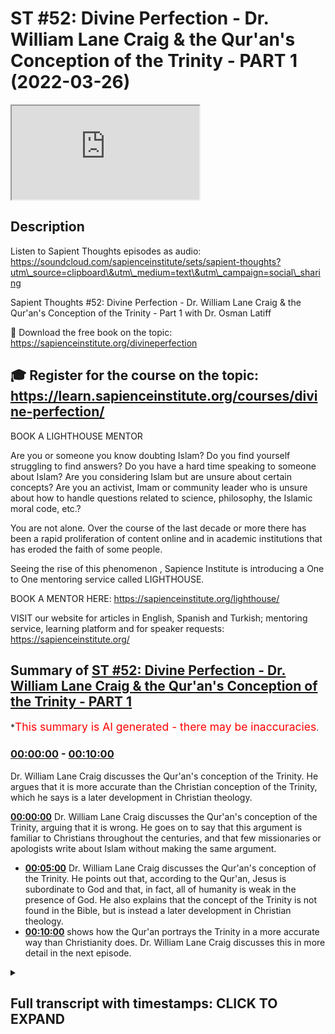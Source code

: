 # ST #52: Divine Perfection - Dr. William Lane Craig & the Qur'an's Conception of the Trinity - PART 1 (2022-03-26)

<iframe loading='lazy' src='https://www.youtube.com/embed/2a3SWU35qxo'></iframe>

## Description

Listen to Sapient Thoughts episodes as audio: https://soundcloud.com/sapienceinstitute/sets/sapient-thoughts?utm\_source=clipboard\&utm\_medium=text\&utm\_campaign=social\_sharing

Sapient Thoughts #52: Divine Perfection - Dr. William Lane Craig & the Qur'an's Conception of the Trinity - Part 1 with Dr. Osman Latiff

📖 Download the free book on the topic: https://sapienceinstitute.org/divineperfection

## 🎓 Register for the course on the topic: https://learn.sapienceinstitute.org/courses/divine-perfection/

BOOK A LIGHTHOUSE MENTOR

Are you or someone you know doubting Islam? Do you find yourself struggling to find answers?  Do you have a hard time speaking to someone about Islam?  Are you considering Islam but are unsure about certain concepts?  Are you an activist, Imam or community leader who is unsure about how to handle questions related to science, philosophy, the Islamic moral code, etc.?

You are not alone.  Over the course of the last decade or more there has been a rapid proliferation of content online and in academic institutions that has eroded the faith of some people.

Seeing the rise of  this phenomenon , Sapience Institute is introducing a One to One mentoring service called LIGHTHOUSE.

BOOK A MENTOR HERE: https://sapienceinstitute.org/lighthouse/

VISIT our website for articles in English, Spanish and Turkish; mentoring service, learning platform and for speaker requests: https://sapienceinstitute.org/

## Summary of [ST #52: Divine Perfection - Dr. William Lane Craig & the Qur'an's Conception of the Trinity - PART 1](https://www.youtube.com/watch?v=2a3SWU35qxo)

\*<span style="color:red; font-size:125%">This summary is AI generated - there may be inaccuracies</span>.

### [00:00:00](https://www.youtube.com/watch?v=2a3SWU35qxo\&t=0) - [00:10:00](https://www.youtube.com/watch?v=2a3SWU35qxo\&t=600)

Dr. William Lane Craig discusses the Qur'an's conception of the Trinity. He argues that it is more accurate than the Christian conception of the Trinity, which he says is a later development in Christian theology.

**[00:00:00](https://www.youtube.com/watch?v=2a3SWU35qxo\&t=0)**  Dr. William Lane Craig discusses the Qur'an's conception of the Trinity, arguing that it is wrong. He goes on to say that this argument is familiar to Christians throughout the centuries, and that few missionaries or apologists write about Islam without making the same argument.

*   **[00:05:00](https://www.youtube.com/watch?v=2a3SWU35qxo\&t=300)**  Dr. William Lane Craig discusses the Qur'an's conception of the Trinity. He points out that, according to the Qur'an, Jesus is subordinate to God and that, in fact, all of humanity is weak in the presence of God. He also explains that the concept of the Trinity is not found in the Bible, but is instead a later development in Christian theology.
*   **[00:10:00](https://www.youtube.com/watch?v=2a3SWU35qxo\&t=600)**  shows how the Qur'an portrays the Trinity in a more accurate way than Christianity does. Dr. William Lane Craig discusses this in more detail in the next episode.

<details><summary><h2>Full transcript with timestamps: CLICK TO EXPAND</h2></summary>

[0:00:11](https://youtu.be/2a3SWU35qxo?t=11) now of course we're going through my\
[0:00:13](https://youtu.be/2a3SWU35qxo?t=13) book\
[0:00:14](https://youtu.be/2a3SWU35qxo?t=14) divine perfection christianity and islam\
[0:00:16](https://youtu.be/2a3SWU35qxo?t=16) on sin and salvation published this year\
[0:00:18](https://youtu.be/2a3SWU35qxo?t=18) by sapience institute the book as we\
[0:00:20](https://youtu.be/2a3SWU35qxo?t=20) said before is a response primarily to\
[0:00:24](https://youtu.be/2a3SWU35qxo?t=24) dr william craig in his arguments\
[0:00:26](https://youtu.be/2a3SWU35qxo?t=26) against islamic theism but also it\
[0:00:28](https://youtu.be/2a3SWU35qxo?t=28) covers the writings and the works and\
[0:00:31](https://youtu.be/2a3SWU35qxo?t=31) the arguments made by other christian\
[0:00:34](https://youtu.be/2a3SWU35qxo?t=34) apologists and missionaries and\
[0:00:36](https://youtu.be/2a3SWU35qxo?t=36) evangelists as well including people\
[0:00:38](https://youtu.be/2a3SWU35qxo?t=38) like samuel zwiemer people going all the\
[0:00:40](https://youtu.be/2a3SWU35qxo?t=40) way back to john of damascus thomas\
[0:00:42](https://youtu.be/2a3SWU35qxo?t=42) aquinas billy siekhon and so many others\
[0:00:45](https://youtu.be/2a3SWU35qxo?t=45) as well james langford and so many\
[0:00:47](https://youtu.be/2a3SWU35qxo?t=47) others as well\
[0:00:49](https://youtu.be/2a3SWU35qxo?t=49) we spoke last time about the basic\
[0:00:50](https://youtu.be/2a3SWU35qxo?t=50) introduction behind the book what does\
[0:00:52](https://youtu.be/2a3SWU35qxo?t=52) the book in fact cover why why the book\
[0:00:54](https://youtu.be/2a3SWU35qxo?t=54) in the first place the book is an\
[0:00:56](https://youtu.be/2a3SWU35qxo?t=56) islamic response to clarify the the\
[0:00:59](https://youtu.be/2a3SWU35qxo?t=59) misguiding uh\
[0:01:01](https://youtu.be/2a3SWU35qxo?t=61) accusations about islam made by dr\
[0:01:04](https://youtu.be/2a3SWU35qxo?t=64) william lane craig and others and\
[0:01:06](https://youtu.be/2a3SWU35qxo?t=66) setting the record straight really what\
[0:01:08](https://youtu.be/2a3SWU35qxo?t=68) does the quran really say about these\
[0:01:09](https://youtu.be/2a3SWU35qxo?t=69) things that they claim that it says\
[0:01:12](https://youtu.be/2a3SWU35qxo?t=72) now the first the first argument i'm\
[0:01:14](https://youtu.be/2a3SWU35qxo?t=74) going to make in fact as a response to\
[0:01:16](https://youtu.be/2a3SWU35qxo?t=76) craig is is the first argument that he\
[0:01:18](https://youtu.be/2a3SWU35qxo?t=78) makes himself on his article about the\
[0:01:21](https://youtu.be/2a3SWU35qxo?t=81) concept of god in islam and another one\
[0:01:24](https://youtu.be/2a3SWU35qxo?t=84) called do muslims christians worship the\
[0:01:25](https://youtu.be/2a3SWU35qxo?t=85) same god in his website from his website\
[0:01:27](https://youtu.be/2a3SWU35qxo?t=87) called a reasonable faith and that is\
[0:01:29](https://youtu.be/2a3SWU35qxo?t=89) about the omniscience of of god the\
[0:01:32](https://youtu.be/2a3SWU35qxo?t=92) all-knowing nature of god\
[0:01:34](https://youtu.be/2a3SWU35qxo?t=94) christians have for centuries this\
[0:01:37](https://youtu.be/2a3SWU35qxo?t=97) argument is really important for all of\
[0:01:39](https://youtu.be/2a3SWU35qxo?t=99) us to understand\
[0:01:40](https://youtu.be/2a3SWU35qxo?t=100) christians for for centuries have made\
[0:01:42](https://youtu.be/2a3SWU35qxo?t=102) this argument that the quranic\
[0:01:44](https://youtu.be/2a3SWU35qxo?t=104) conception of the trinity is wrong\
[0:01:48](https://youtu.be/2a3SWU35qxo?t=108) who makes this john of damascus from the\
[0:01:51](https://youtu.be/2a3SWU35qxo?t=111) from early islam this is going back\
[0:01:53](https://youtu.be/2a3SWU35qxo?t=113) almost two thousand years makes this\
[0:01:55](https://youtu.be/2a3SWU35qxo?t=115) argument is far predating william lane\
[0:01:58](https://youtu.be/2a3SWU35qxo?t=118) craig and throughout the centuries they\
[0:02:00](https://youtu.be/2a3SWU35qxo?t=120) built upon that same argument the\
[0:02:02](https://youtu.be/2a3SWU35qxo?t=122) quranic outline of the trinity is wrong\
[0:02:05](https://youtu.be/2a3SWU35qxo?t=125) in fact it's hard pressed to find a\
[0:02:07](https://youtu.be/2a3SWU35qxo?t=127) missionary who doesn't in fact say that\
[0:02:09](https://youtu.be/2a3SWU35qxo?t=129) it's hard for a press to find a\
[0:02:11](https://youtu.be/2a3SWU35qxo?t=131) missionary or an evangelist or a\
[0:02:14](https://youtu.be/2a3SWU35qxo?t=134) christian you know\
[0:02:16](https://youtu.be/2a3SWU35qxo?t=136) apolog apologist who's writing on islam\
[0:02:18](https://youtu.be/2a3SWU35qxo?t=138) in the quran who doesn't make that\
[0:02:20](https://youtu.be/2a3SWU35qxo?t=140) argument so it's more more necessary for\
[0:02:22](https://youtu.be/2a3SWU35qxo?t=142) us therefore to clarify the truth about\
[0:02:24](https://youtu.be/2a3SWU35qxo?t=144) this matter to know of it to be sure of\
[0:02:26](https://youtu.be/2a3SWU35qxo?t=146) it and to see where the christians make\
[0:02:28](https://youtu.be/2a3SWU35qxo?t=148) their mistake and let's start therefore\
[0:02:31](https://youtu.be/2a3SWU35qxo?t=151) in the name of allah the most merciful\
[0:02:33](https://youtu.be/2a3SWU35qxo?t=153) the most compassionate now this is the\
[0:02:35](https://youtu.be/2a3SWU35qxo?t=155) argument william lane craig quotes from\
[0:02:38](https://youtu.be/2a3SWU35qxo?t=158) the quran from chapter 5 verse 1 1 6.\
[0:02:42](https://youtu.be/2a3SWU35qxo?t=162) there is a dialogue between jesus\
[0:02:43](https://youtu.be/2a3SWU35qxo?t=163) between isa al-islam isabel maryam the\
[0:02:46](https://youtu.be/2a3SWU35qxo?t=166) son of mary and god himself allah this\
[0:02:49](https://youtu.be/2a3SWU35qxo?t=169) happens of course in the next life and\
[0:02:51](https://youtu.be/2a3SWU35qxo?t=171) in this verse it begins by saying\
[0:02:56](https://youtu.be/2a3SWU35qxo?t=176) when allah says to jesus\
[0:02:59](https://youtu.be/2a3SWU35qxo?t=179) oh jesus the son of mary\
[0:03:02](https://youtu.be/2a3SWU35qxo?t=182) enter\
[0:03:05](https://youtu.be/2a3SWU35qxo?t=185) did you tell people to take you and your\
[0:03:08](https://youtu.be/2a3SWU35qxo?t=188) mother as two deities besides allah now\
[0:03:12](https://youtu.be/2a3SWU35qxo?t=192) notice something\
[0:03:13](https://youtu.be/2a3SWU35qxo?t=193) these verses if you check them yourself\
[0:03:15](https://youtu.be/2a3SWU35qxo?t=195) they go from 116 to 117 118 chapter 5.\
[0:03:20](https://youtu.be/2a3SWU35qxo?t=200) so my book kind of goes through the\
[0:03:23](https://youtu.be/2a3SWU35qxo?t=203) christian literature and i and i try and\
[0:03:25](https://youtu.be/2a3SWU35qxo?t=205) see how are the christians using these\
[0:03:27](https://youtu.be/2a3SWU35qxo?t=207) verses\
[0:03:28](https://youtu.be/2a3SWU35qxo?t=208) and it's very rare almost never\
[0:03:32](https://youtu.be/2a3SWU35qxo?t=212) do christians bother to mention the\
[0:03:34](https://youtu.be/2a3SWU35qxo?t=214) entire dialogue between allah and jesus\
[0:03:37](https://youtu.be/2a3SWU35qxo?t=217) in in this verses in these verses but in\
[0:03:40](https://youtu.be/2a3SWU35qxo?t=220) fact they part quote\
[0:03:43](https://youtu.be/2a3SWU35qxo?t=223) one half of the first verse and he does\
[0:03:46](https://youtu.be/2a3SWU35qxo?t=226) the same thing william lane does the\
[0:03:48](https://youtu.be/2a3SWU35qxo?t=228) same thing uh\
[0:03:50](https://youtu.be/2a3SWU35qxo?t=230) others after him and before him do the\
[0:03:52](https://youtu.be/2a3SWU35qxo?t=232) same thing\
[0:03:53](https://youtu.be/2a3SWU35qxo?t=233) the the part quote that one part of that\
[0:03:55](https://youtu.be/2a3SWU35qxo?t=235) first verse what i've just quoted for\
[0:03:58](https://youtu.be/2a3SWU35qxo?t=238) you for example this part and they say\
[0:04:00](https://youtu.be/2a3SWU35qxo?t=240) based upon this which is a straw man\
[0:04:02](https://youtu.be/2a3SWU35qxo?t=242) argument they say based upon this uh it\
[0:04:04](https://youtu.be/2a3SWU35qxo?t=244) shows that the quran has a conception of\
[0:04:07](https://youtu.be/2a3SWU35qxo?t=247) the trinity whether it's god himself or\
[0:04:09](https://youtu.be/2a3SWU35qxo?t=249) they might identify as the father and\
[0:04:11](https://youtu.be/2a3SWU35qxo?t=251) jesus who they see as a son and mary\
[0:04:14](https://youtu.be/2a3SWU35qxo?t=254) mary is involved here because there's\
[0:04:16](https://youtu.be/2a3SWU35qxo?t=256) two deities besides allah and it seems\
[0:04:18](https://youtu.be/2a3SWU35qxo?t=258) well there's three deities therefore\
[0:04:20](https://youtu.be/2a3SWU35qxo?t=260) maybe it's kind of a three-ness doctrine\
[0:04:23](https://youtu.be/2a3SWU35qxo?t=263) or a trinity doctrine that the quran is\
[0:04:25](https://youtu.be/2a3SWU35qxo?t=265) is shedding light on but i want us to\
[0:04:27](https://youtu.be/2a3SWU35qxo?t=267) look at this very very carefully with a\
[0:04:29](https://youtu.be/2a3SWU35qxo?t=269) lot of new ones with a lot of\
[0:04:30](https://youtu.be/2a3SWU35qxo?t=270) understanding the verse therefore again\
[0:04:32](https://youtu.be/2a3SWU35qxo?t=272) says\
[0:04:33](https://youtu.be/2a3SWU35qxo?t=273) allah says to jesus\
[0:04:38](https://youtu.be/2a3SWU35qxo?t=278) did you tell people to take you and your\
[0:04:41](https://youtu.be/2a3SWU35qxo?t=281) mother as to these cities besides allah\
[0:04:43](https://youtu.be/2a3SWU35qxo?t=283) that's where they stop well we're going\
[0:04:44](https://youtu.be/2a3SWU35qxo?t=284) to carry on going and see what else does\
[0:04:46](https://youtu.be/2a3SWU35qxo?t=286) it say in these verses\
[0:04:48](https://youtu.be/2a3SWU35qxo?t=288) so jesus now responds to god and says to\
[0:04:51](https://youtu.be/2a3SWU35qxo?t=291) god subhana qaali subhanak now subhanak\
[0:04:54](https://youtu.be/2a3SWU35qxo?t=294) is a beautiful reference because subhan\
[0:04:58](https://youtu.be/2a3SWU35qxo?t=298) means that free of all imperfections are\
[0:05:02](https://youtu.be/2a3SWU35qxo?t=302) you and only you o allah\
[0:05:04](https://youtu.be/2a3SWU35qxo?t=304) subhanak\
[0:05:05](https://youtu.be/2a3SWU35qxo?t=305) free of all imperfections are you and\
[0:05:08](https://youtu.be/2a3SWU35qxo?t=308) only you o allah subhanak mayakun ali\
[0:05:11](https://youtu.be/2a3SWU35qxo?t=311) and akul\
[0:05:13](https://youtu.be/2a3SWU35qxo?t=313) i had no right to say what i had no\
[0:05:15](https://youtu.be/2a3SWU35qxo?t=315) right to say\
[0:05:17](https://youtu.be/2a3SWU35qxo?t=317) i had no right to say what had no right\
[0:05:19](https://youtu.be/2a3SWU35qxo?t=319) to i couldn't say what i had no right to\
[0:05:20](https://youtu.be/2a3SWU35qxo?t=320) say he says to allah meaning issa jesus\
[0:05:22](https://youtu.be/2a3SWU35qxo?t=322) is subordinated everybody is subordinate\
[0:05:26](https://youtu.be/2a3SWU35qxo?t=326) everyone is weak in the presence of god\
[0:05:29](https://youtu.be/2a3SWU35qxo?t=329) almighty allah tells us\
[0:05:31](https://youtu.be/2a3SWU35qxo?t=331) or people of civilization or humanity\
[0:05:36](https://youtu.be/2a3SWU35qxo?t=336) all of you are poor\
[0:05:38](https://youtu.be/2a3SWU35qxo?t=338) impoverished weak dependent before allah\
[0:05:41](https://youtu.be/2a3SWU35qxo?t=341) and allah is\
[0:05:42](https://youtu.be/2a3SWU35qxo?t=342) and allah is hamid and allah is rich and\
[0:05:44](https://youtu.be/2a3SWU35qxo?t=344) free of all need and so this jesus\
[0:05:47](https://youtu.be/2a3SWU35qxo?t=347) is the seventh of allah saying to allah\
[0:05:49](https://youtu.be/2a3SWU35qxo?t=349) saying to god glory be to you free of\
[0:05:52](https://youtu.be/2a3SWU35qxo?t=352) all imperfections are you and on you oh\
[0:05:53](https://youtu.be/2a3SWU35qxo?t=353) allah i had no right to say what i had\
[0:05:56](https://youtu.be/2a3SWU35qxo?t=356) no right to say and then he says to\
[0:05:58](https://youtu.be/2a3SWU35qxo?t=358) allah they never quote this by the way\
[0:06:00](https://youtu.be/2a3SWU35qxo?t=360) in kuntu kul tuho\
[0:06:01](https://youtu.be/2a3SWU35qxo?t=361) tahu if i had said it then you would\
[0:06:04](https://youtu.be/2a3SWU35qxo?t=364) have known that i said it if i said it\
[0:06:06](https://youtu.be/2a3SWU35qxo?t=366) then you would have known that i said it\
[0:06:08](https://youtu.be/2a3SWU35qxo?t=368) and they never get this far quoting\
[0:06:10](https://youtu.be/2a3SWU35qxo?t=370) either not william named craig not the\
[0:06:11](https://youtu.be/2a3SWU35qxo?t=371) others either\
[0:06:12](https://youtu.be/2a3SWU35qxo?t=372) if i said it then you would have known\
[0:06:14](https://youtu.be/2a3SWU35qxo?t=374) that i said it\
[0:06:15](https://youtu.be/2a3SWU35qxo?t=375) right\
[0:06:16](https://youtu.be/2a3SWU35qxo?t=376) he says to allah\
[0:06:18](https://youtu.be/2a3SWU35qxo?t=378) ta'ala mafia nfc you know what is within\
[0:06:21](https://youtu.be/2a3SWU35qxo?t=381) me and i don't know what is within you\
[0:06:23](https://youtu.be/2a3SWU35qxo?t=383) and you are\
[0:06:24](https://youtu.be/2a3SWU35qxo?t=384) you are the knower of the unseen allah\
[0:06:26](https://youtu.be/2a3SWU35qxo?t=386) knows all things our epistemic we have\
[0:06:29](https://youtu.be/2a3SWU35qxo?t=389) limitations in understanding anything\
[0:06:32](https://youtu.be/2a3SWU35qxo?t=392) and he says to allah\
[0:06:33](https://youtu.be/2a3SWU35qxo?t=393) if i said it you would have known it\
[0:06:35](https://youtu.be/2a3SWU35qxo?t=395) that i said it and you know all things\
[0:06:37](https://youtu.be/2a3SWU35qxo?t=397) you know what's within me i don't know\
[0:06:38](https://youtu.be/2a3SWU35qxo?t=398) anything about you oh allah and what's\
[0:06:39](https://youtu.be/2a3SWU35qxo?t=399) within you oh allah\
[0:06:41](https://youtu.be/2a3SWU35qxo?t=401) then he says to allah beautifully they\
[0:06:42](https://youtu.be/2a3SWU35qxo?t=402) never get this far by the way either and\
[0:06:43](https://youtu.be/2a3SWU35qxo?t=403) they're quoting and i quote them to show\
[0:06:45](https://youtu.be/2a3SWU35qxo?t=405) you in the book they never get this far\
[0:06:48](https://youtu.be/2a3SWU35qxo?t=408) in quoting right then he says to allah\
[0:06:51](https://youtu.be/2a3SWU35qxo?t=411) he says\
[0:06:54](https://youtu.be/2a3SWU35qxo?t=414) i never said anything to them except\
[0:06:56](https://youtu.be/2a3SWU35qxo?t=416) what you commanded me to tell them how\
[0:06:58](https://youtu.be/2a3SWU35qxo?t=418) powerful is that\
[0:07:00](https://youtu.be/2a3SWU35qxo?t=420) right how powerful is that i never said\
[0:07:01](https://youtu.be/2a3SWU35qxo?t=421) anything except what he commanded me to\
[0:07:02](https://youtu.be/2a3SWU35qxo?t=422) tell them\
[0:07:03](https://youtu.be/2a3SWU35qxo?t=423) he says and when i uh which was what an\
[0:07:06](https://youtu.be/2a3SWU35qxo?t=426) allah arab\
[0:07:07](https://youtu.be/2a3SWU35qxo?t=427) to worship allah my lord and your lord\
[0:07:09](https://youtu.be/2a3SWU35qxo?t=429) that is the that is the quranic message\
[0:07:12](https://youtu.be/2a3SWU35qxo?t=432) of all the prophets of allah including\
[0:07:15](https://youtu.be/2a3SWU35qxo?t=435) jesus the son of mary worship god my\
[0:07:18](https://youtu.be/2a3SWU35qxo?t=438) lord and your lord that is the most\
[0:07:20](https://youtu.be/2a3SWU35qxo?t=440) plain truth of even\
[0:07:22](https://youtu.be/2a3SWU35qxo?t=442) even those words you might look at as\
[0:07:24](https://youtu.be/2a3SWU35qxo?t=444) being clear decisive unambiguous\
[0:07:26](https://youtu.be/2a3SWU35qxo?t=446) unequivocal words from the bible are\
[0:07:28](https://youtu.be/2a3SWU35qxo?t=448) saying that from the words of jesus that\
[0:07:30](https://youtu.be/2a3SWU35qxo?t=450) jesus says you know is my lord and jesus\
[0:07:33](https://youtu.be/2a3SWU35qxo?t=453) god is my lord and your lord and that's\
[0:07:35](https://youtu.be/2a3SWU35qxo?t=455) allah is saying that in the quran that's\
[0:07:36](https://youtu.be/2a3SWU35qxo?t=456) what jesus told his people worship allah\
[0:07:39](https://youtu.be/2a3SWU35qxo?t=459) my lord and your lord and then he says\
[0:07:41](https://youtu.be/2a3SWU35qxo?t=461) to them then he says to allah welcome to\
[0:07:44](https://youtu.be/2a3SWU35qxo?t=464) alaihim shahidah madhum tufihim and when\
[0:07:47](https://youtu.be/2a3SWU35qxo?t=467) i was with them i was a watcher over\
[0:07:49](https://youtu.be/2a3SWU35qxo?t=469) them a witness over them\
[0:07:51](https://youtu.be/2a3SWU35qxo?t=471) to a faith in me but when you raised me\
[0:07:53](https://youtu.be/2a3SWU35qxo?t=473) and took me\
[0:07:54](https://youtu.be/2a3SWU35qxo?t=474) you were the watcher and the witness\
[0:07:56](https://youtu.be/2a3SWU35qxo?t=476) over them which means something really\
[0:07:59](https://youtu.be/2a3SWU35qxo?t=479) beautifully profound here\
[0:08:01](https://youtu.be/2a3SWU35qxo?t=481) that islam is saying therefore that when\
[0:08:02](https://youtu.be/2a3SWU35qxo?t=482) i was with my people everything was fine\
[0:08:05](https://youtu.be/2a3SWU35qxo?t=485) everyone believed in things that were\
[0:08:07](https://youtu.be/2a3SWU35qxo?t=487) fine because i was a watcher over them\
[0:08:09](https://youtu.be/2a3SWU35qxo?t=489) but when i went\
[0:08:11](https://youtu.be/2a3SWU35qxo?t=491) then i can't be held accountable for\
[0:08:13](https://youtu.be/2a3SWU35qxo?t=493) what they did after me even doing things\
[0:08:16](https://youtu.be/2a3SWU35qxo?t=496) in my name that i can't be held\
[0:08:18](https://youtu.be/2a3SWU35qxo?t=498) responsible for that because that\
[0:08:19](https://youtu.be/2a3SWU35qxo?t=499) happened after me and you're going to\
[0:08:21](https://youtu.be/2a3SWU35qxo?t=501) see in shoreline in a moment as we go\
[0:08:23](https://youtu.be/2a3SWU35qxo?t=503) through this very closely how they\
[0:08:26](https://youtu.be/2a3SWU35qxo?t=506) constructed things after him that was\
[0:08:28](https://youtu.be/2a3SWU35qxo?t=508) not represented by him in his own time\
[0:08:31](https://youtu.be/2a3SWU35qxo?t=511) so he says to allah you were the watcher\
[0:08:33](https://youtu.be/2a3SWU35qxo?t=513) over them and he said then he says to\
[0:08:35](https://youtu.be/2a3SWU35qxo?t=515) allah and they never quote this forever\
[0:08:37](https://youtu.be/2a3SWU35qxo?t=517) by the way ever almost hardly ever\
[0:08:39](https://youtu.be/2a3SWU35qxo?t=519) you're gonna find a christian missionary\
[0:08:41](https://youtu.be/2a3SWU35qxo?t=521) quoting this much of the dialogue\
[0:08:42](https://youtu.be/2a3SWU35qxo?t=522) between jesus and and god in these\
[0:08:44](https://youtu.be/2a3SWU35qxo?t=524) verses they'll stop at the first half of\
[0:08:46](https://youtu.be/2a3SWU35qxo?t=526) that first verse and they'll keep\
[0:08:48](https://youtu.be/2a3SWU35qxo?t=528) copying and pasting their their their\
[0:08:50](https://youtu.be/2a3SWU35qxo?t=530) others who do the same thing and\
[0:08:52](https://youtu.be/2a3SWU35qxo?t=532) therefore they're left with this false\
[0:08:54](https://youtu.be/2a3SWU35qxo?t=534) impression of what the quran truly is\
[0:08:55](https://youtu.be/2a3SWU35qxo?t=535) saying about the about this or\
[0:08:57](https://youtu.be/2a3SWU35qxo?t=537) supposedly saying about the concept of\
[0:08:59](https://youtu.be/2a3SWU35qxo?t=539) the trinity in these verses and it\
[0:09:02](https://youtu.be/2a3SWU35qxo?t=542) doesn't end there then he says to allah\
[0:09:04](https://youtu.be/2a3SWU35qxo?t=544) at the end of all of this and he says to\
[0:09:06](https://youtu.be/2a3SWU35qxo?t=546) allah\
[0:09:12](https://youtu.be/2a3SWU35qxo?t=552) and that's where it ends on verse 118.\
[0:09:14](https://youtu.be/2a3SWU35qxo?t=554) he says that if you punish them then\
[0:09:17](https://youtu.be/2a3SWU35qxo?t=557) they're your servants and if you forgive\
[0:09:19](https://youtu.be/2a3SWU35qxo?t=559) them then you are the most aziz and\
[0:09:22](https://youtu.be/2a3SWU35qxo?t=562) hakeem the most mighty and the most wise\
[0:09:24](https://youtu.be/2a3SWU35qxo?t=564) again if you forgive them they're your\
[0:09:26](https://youtu.be/2a3SWU35qxo?t=566) servants if you forgive them then you\
[0:09:28](https://youtu.be/2a3SWU35qxo?t=568) are the most mighty and the most wise\
[0:09:30](https://youtu.be/2a3SWU35qxo?t=570) noted it's not jesus in any capacity to\
[0:09:32](https://youtu.be/2a3SWU35qxo?t=572) forgive anybody it is up to god to\
[0:09:35](https://youtu.be/2a3SWU35qxo?t=575) forgive or not to forgive and notice it\
[0:09:37](https://youtu.be/2a3SWU35qxo?t=577) doesn't say that you are the most\
[0:09:39](https://youtu.be/2a3SWU35qxo?t=579) forgiving and the most merciful hair in\
[0:09:41](https://youtu.be/2a3SWU35qxo?t=581) these verses because god is angry with\
[0:09:43](https://youtu.be/2a3SWU35qxo?t=583) those people on that day right because\
[0:09:45](https://youtu.be/2a3SWU35qxo?t=585) they've committed blasphemy in his name\
[0:09:48](https://youtu.be/2a3SWU35qxo?t=588) right now this is a full set of verses\
[0:09:51](https://youtu.be/2a3SWU35qxo?t=591) now based upon these verses you see many\
[0:09:54](https://youtu.be/2a3SWU35qxo?t=594) many truths that are coming out number\
[0:09:56](https://youtu.be/2a3SWU35qxo?t=596) one it is jesus subordinate speaking to\
[0:09:58](https://youtu.be/2a3SWU35qxo?t=598) god it is god questioning jesus did you\
[0:10:00](https://youtu.be/2a3SWU35qxo?t=600) say this about uh you know about to\
[0:10:04](https://youtu.be/2a3SWU35qxo?t=604) people to worship you and your mother as\
[0:10:06](https://youtu.be/2a3SWU35qxo?t=606) to deities but the first thing to focus\
[0:10:08](https://youtu.be/2a3SWU35qxo?t=608) on is this this is point number one in\
[0:10:10](https://youtu.be/2a3SWU35qxo?t=610) fact let's leave point number one to the\
[0:10:12](https://youtu.be/2a3SWU35qxo?t=612) next episode and we're gonna unpack this\
[0:10:14](https://youtu.be/2a3SWU35qxo?t=614) entire set of verses to show therefore\
[0:10:17](https://youtu.be/2a3SWU35qxo?t=617) that the christians make an inaccurate a\
[0:10:20](https://youtu.be/2a3SWU35qxo?t=620) wrong grossly inaccurate claim about the\
[0:10:22](https://youtu.be/2a3SWU35qxo?t=622) quran and about the beautiful attributes\
[0:10:24](https://youtu.be/2a3SWU35qxo?t=624) of allah being all-knowing and you will\
[0:10:26](https://youtu.be/2a3SWU35qxo?t=626) see therefore how the quranic\
[0:10:28](https://youtu.be/2a3SWU35qxo?t=628) representation represents the truth of\
[0:10:30](https://youtu.be/2a3SWU35qxo?t=630) the deviation and the errors of our\
[0:10:31](https://youtu.be/2a3SWU35qxo?t=631) christian\
[0:10:32](https://youtu.be/2a3SWU35qxo?t=632) friends jazakum al-qaeda

</details>
